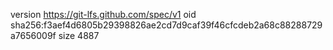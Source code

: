 version https://git-lfs.github.com/spec/v1
oid sha256:f3aef4d6805b29398826ae2cd7d9caf39f46cfcdeb2a68c88288729a7656009f
size 4887
